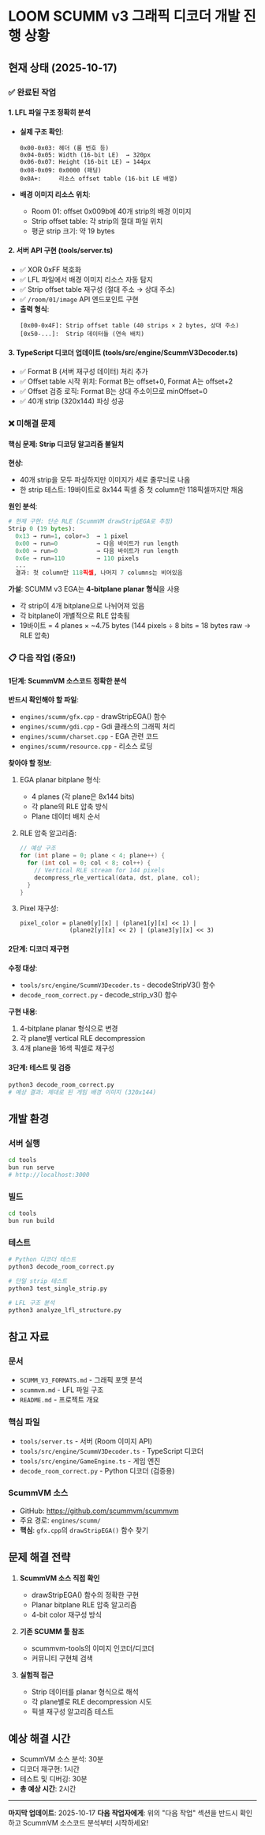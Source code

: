 # LOOM SCUMM v3 그래픽 디코더 개발 진행 상황

## 현재 상태 (2025-10-17)

### ✅ 완료된 작업

#### 1. LFL 파일 구조 정확히 분석
- **실제 구조 확인**:
  ```
  0x00-0x03: 헤더 (룸 번호 등)
  0x04-0x05: Width (16-bit LE)  → 320px
  0x06-0x07: Height (16-bit LE) → 144px
  0x08-0x09: 0x0000 (패딩)
  0x0A+:     리소스 offset table (16-bit LE 배열)
  ```

- **배경 이미지 리소스 위치**:
  - Room 01: offset 0x009b에 40개 strip의 배경 이미지
  - Strip offset table: 각 strip의 절대 파일 위치
  - 평균 strip 크기: 약 19 bytes

#### 2. 서버 API 구현 (tools/server.ts)
- ✅ XOR 0xFF 복호화
- ✅ LFL 파일에서 배경 이미지 리소스 자동 탐지
- ✅ Strip offset table 재구성 (절대 주소 → 상대 주소)
- ✅ `/room/01/image` API 엔드포인트 구현
- **출력 형식**:
  ```
  [0x00-0x4F]: Strip offset table (40 strips × 2 bytes, 상대 주소)
  [0x50-...]:  Strip 데이터들 (연속 배치)
  ```

#### 3. TypeScript 디코더 업데이트 (tools/src/engine/ScummV3Decoder.ts)
- ✅ Format B (서버 재구성 데이터) 처리 추가
- ✅ Offset table 시작 위치: Format B는 offset+0, Format A는 offset+2
- ✅ Offset 검증 로직: Format B는 상대 주소이므로 minOffset=0
- ✅ 40개 strip (320x144) 파싱 성공

### ❌ 미해결 문제

#### 핵심 문제: Strip 디코딩 알고리즘 불일치

**현상**:
- 40개 strip을 모두 파싱하지만 이미지가 세로 줄무늬로 나옴
- 한 strip 테스트: 19바이트로 8x144 픽셀 중 첫 column만 118픽셀까지만 채움

**원인 분석**:
```python
# 현재 구현: 단순 RLE (ScummVM drawStripEGA로 추정)
Strip 0 (19 bytes):
  0x13 → run=1, color=3  → 1 pixel
  0x00 → run=0           → 다음 바이트가 run length
  0x00 → run=0           → 다음 바이트가 run length
  0x6e → run=110         → 110 pixels
  ...
  결과: 첫 column만 118픽셀, 나머지 7 columns는 비어있음
```

**가설**: SCUMM v3 EGA는 **4-bitplane planar 형식**을 사용
- 각 strip이 4개 bitplane으로 나뉘어져 있음
- 각 bitplane이 개별적으로 RLE 압축됨
- 19바이트 = 4 planes × ~4.75 bytes (144 pixels ÷ 8 bits = 18 bytes raw → RLE 압축)

### 📋 다음 작업 (중요!)

#### 1단계: ScummVM 소스코드 정확한 분석
**반드시 확인해야 할 파일**:
- `engines/scumm/gfx.cpp` - drawStripEGA() 함수
- `engines/scumm/gdi.cpp` - Gdi 클래스의 그래픽 처리
- `engines/scumm/charset.cpp` - EGA 관련 코드
- `engines/scumm/resource.cpp` - 리소스 로딩

**찾아야 할 정보**:
1. EGA planar bitplane 형식:
   - 4 planes (각 plane은 8x144 bits)
   - 각 plane의 RLE 압축 방식
   - Plane 데이터 배치 순서

2. RLE 압축 알고리즘:
   ```c
   // 예상 구조
   for (int plane = 0; plane < 4; plane++) {
     for (int col = 0; col < 8; col++) {
       // Vertical RLE stream for 144 pixels
       decompress_rle_vertical(data, dst, plane, col);
     }
   }
   ```

3. Pixel 재구성:
   ```
   pixel_color = plane0[y][x] | (plane1[y][x] << 1) |
                 (plane2[y][x] << 2) | (plane3[y][x] << 3)
   ```

#### 2단계: 디코더 재구현
**수정 대상**:
- `tools/src/engine/ScummV3Decoder.ts` - decodeStripV3() 함수
- `decode_room_correct.py` - decode_strip_v3() 함수

**구현 내용**:
1. 4-bitplane planar 형식으로 변경
2. 각 plane별 vertical RLE decompression
3. 4개 plane을 16색 픽셀로 재구성

#### 3단계: 테스트 및 검증
```bash
python3 decode_room_correct.py
# 예상 결과: 제대로 된 게임 배경 이미지 (320x144)
```

## 개발 환경

### 서버 실행
```bash
cd tools
bun run serve
# http://localhost:3000
```

### 빌드
```bash
cd tools
bun run build
```

### 테스트
```bash
# Python 디코더 테스트
python3 decode_room_correct.py

# 단일 strip 테스트
python3 test_single_strip.py

# LFL 구조 분석
python3 analyze_lfl_structure.py
```

## 참고 자료

### 문서
- `SCUMM_V3_FORMATS.md` - 그래픽 포맷 분석
- `scummvm.md` - LFL 파일 구조
- `README.md` - 프로젝트 개요

### 핵심 파일
- `tools/server.ts` - 서버 (Room 이미지 API)
- `tools/src/engine/ScummV3Decoder.ts` - TypeScript 디코더
- `tools/src/engine/GameEngine.ts` - 게임 엔진
- `decode_room_correct.py` - Python 디코더 (검증용)

### ScummVM 소스
- GitHub: https://github.com/scummvm/scummvm
- 주요 경로: `engines/scumm/`
- **핵심**: `gfx.cpp`의 `drawStripEGA()` 함수 찾기

## 문제 해결 전략

1. **ScummVM 소스 직접 확인**
   - drawStripEGA() 함수의 정확한 구현
   - Planar bitplane RLE 압축 알고리즘
   - 4-bit color 재구성 방식

2. **기존 SCUMM 툴 참조**
   - scummvm-tools의 이미지 인코더/디코더
   - 커뮤니티 구현체 검색

3. **실험적 접근**
   - Strip 데이터를 planar 형식으로 해석
   - 각 plane별로 RLE decompression 시도
   - 픽셀 재구성 알고리즘 테스트

## 예상 해결 시간
- ScummVM 소스 분석: 30분
- 디코더 재구현: 1시간
- 테스트 및 디버깅: 30분
- **총 예상 시간**: 2시간

---

**마지막 업데이트**: 2025-10-17
**다음 작업자에게**: 위의 "다음 작업" 섹션을 반드시 확인하고 ScummVM 소스코드 분석부터 시작하세요!
